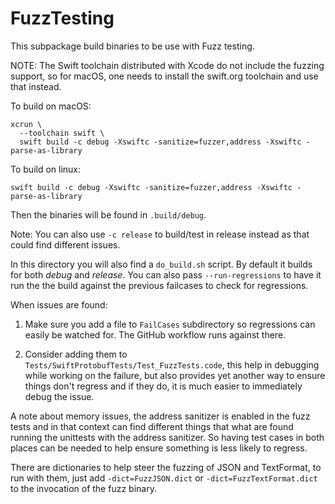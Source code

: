 # FuzzTesting

This subpackage build binaries to be use with Fuzz testing.

NOTE: The Swift toolchain distributed with Xcode do not include the fuzzing
support, so for macOS, one needs to install the swift.org toolchain and use that
instead.

To build on macOS:

```
xcrun \
  --toolchain swift \
  swift build -c debug -Xswiftc -sanitize=fuzzer,address -Xswiftc -parse-as-library
```

To build on linux:

```
swift build -c debug -Xswiftc -sanitize=fuzzer,address -Xswiftc -parse-as-library
```

Then the binaries will be found in `.build/debug`.

Note: You can also use `-c release` to build/test in release instead as that
could find different issues.

In this directory you will also find a `do_build.sh` script.  By default it
builds for both _debug_ and _release_. You can also pass `--run-regressions` to
have it run the the build against the previous failcases to check for
regressions.

When issues are found:

1. Make sure you add a file to `FailCases` subdirectory so regressions can
   easily be watched for. The GitHub workflow runs against there.

2. Consider adding them to `Tests/SwiftProtobufTests/Test_FuzzTests.code`, this
   help in debugging while working on the failure, but also provides yet another way
   to ensure things don't regress and if they do, it is much easier to immediately
   debug the issue.

A note about memory issues, the address sanitizer is enabled in the fuzz tests
and in that context can find different things that what are found running the
unittests with the address sanitizer. So having test cases in both places can be
needed to help ensure something is less likely to regress.

There are dictionaries to help steer the fuzzing of JSON and TextFormat, to run
with them, just add `-dict=FuzzJSON.dict` or `-dict=FuzzTextFormat.dict` to the
invocation of the fuzz binary.
